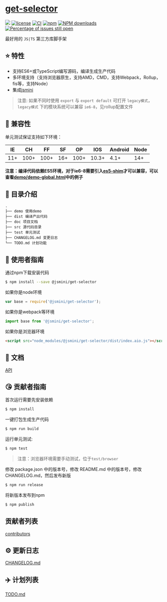 # [get-selector](https://github.com/jsmini/get-selector)
[![](https://img.shields.io/badge/Powered%20by-jslib%20base-brightgreen.svg)](https://github.com/yanhaijing/jslib-base)
[![license](https://img.shields.io/badge/license-MIT-blue.svg)](https://github.com/jsmini/get-selector/blob/master/LICENSE)
[![CI](https://github.com/jsmini/get-selector/actions/workflows/ci.yml/badge.svg?branch=master)](https://github.com/jsmini/get-selector/actions/workflows/ci.yml)
[![npm](https://img.shields.io/badge/npm-0.1.0-orange.svg)](https://www.npmjs.com/package/@jsmini/get-selector)
[![NPM downloads](http://img.shields.io/npm/dm/get-selector.svg?style=flat-square)](http://www.npmtrends.com/@jsmini/get-selector)
[![Percentage of issues still open](http://isitmaintained.com/badge/open/jsmini/get-selector.svg)](http://isitmaintained.com/project/jsmini/get-selector "Percentage of issues still open")

最好用的 `JS|TS` 第三方库脚手架

## :star: 特性

- 支持ES6+或TypeScript编写源码，编译生成生产代码
- 多环境支持（支持浏览器原生，支持AMD，CMD，支持Webpack，Rollup，fis等，支持Node）
- 集成[jsmini](https://github.com/jsmini)

> 注意: 如果不同时使用 `export` 与 `export default` 可打开 `legacy模式`，`legacy模式` 下的模块系统可以兼容 `ie6-8`，见rollup配置文件

## :pill: 兼容性
单元测试保证支持如下环境：

| IE   | CH   | FF   | SF   | OP   | IOS  | Android   | Node  |
| ---- | ---- | ---- | ---- | ---- | ---- | ---- | ----- |
| 11+   | 100+ | 100+  | 16+   | 100+  | 10.3+   | 4.1+   | 14+ |

**注意：编译代码依赖ES5环境，对于ie6-8需要引入[es5-shim](http://github.com/es-shims/es5-shim/)才可以兼容，可以查看[demo/demo-global.html](./demo/demo-global.html)中的例子**

## :open_file_folder: 目录介绍

```
.
├── demo 使用demo
├── dist 编译产出代码
├── doc 项目文档
├── src 源代码目录
├── test 单元测试
├── CHANGELOG.md 变更日志
└── TODO.md 计划功能
```

## :rocket: 使用者指南

通过npm下载安装代码

```bash
$ npm install --save @jsmini/get-selector
```

如果你是node环境

```js
var base = require('@jsmini/get-selector');
```

如果你是webpack等环境

```js
import base from '@jsmini/get-selector';
```

如果你是浏览器环境

```html
<script src="node_modules/@jsmini/get-selector/dist/index.aio.js"></script>
```

## :bookmark_tabs: 文档
[API](./doc/api.md)

## :kissing_heart: 贡献者指南
首次运行需要先安装依赖

```bash
$ npm install
```

一键打包生成生产代码

```bash
$ npm run build
```

运行单元测试:

```bash
$ npm test
```

> 注意：浏览器环境需要手动测试，位于`test/browser`

修改 package.json 中的版本号，修改 README.md 中的版本号，修改 CHANGELOG.md，然后发布新版

```bash
$ npm run release
```

将新版本发布到npm

```bash
$ npm publish
```

## 贡献者列表

[contributors](https://github.com/jsmini/get-selector/graphs/contributors)

## :gear: 更新日志
[CHANGELOG.md](./CHANGELOG.md)

## :airplane: 计划列表
[TODO.md](./TODO.md)